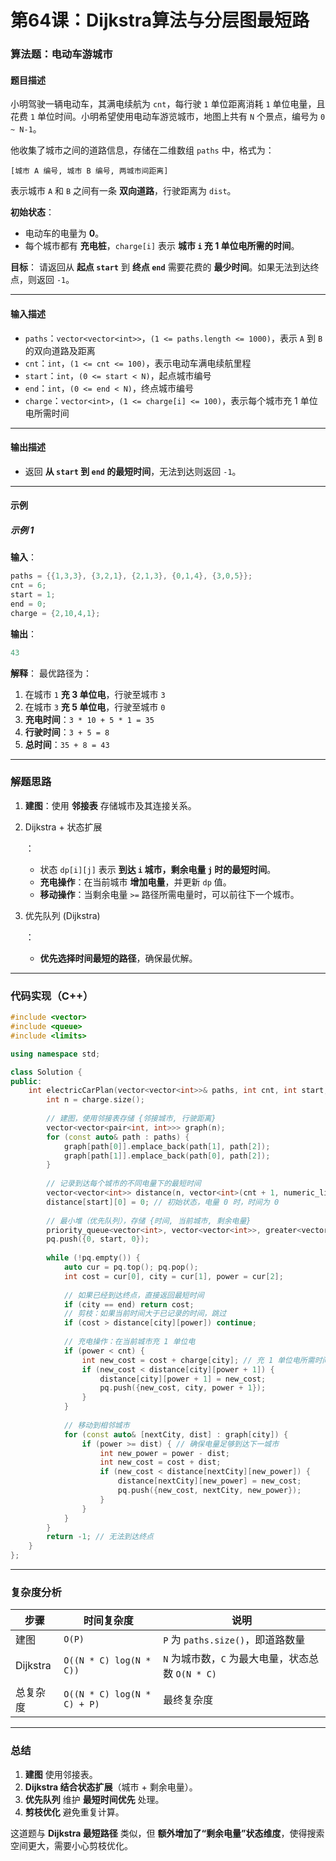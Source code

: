 # 第64课：Dijkstra算法与分层图最短路

### **算法题：电动车游城市**

#### **题目描述**

小明驾驶一辆电动车，其满电续航为 `cnt`，每行驶 `1` 单位距离消耗 `1` 单位电量，且花费 `1` 单位时间。小明希望使用电动车游览城市，地图上共有 `N` 个景点，编号为 `0 ~ N-1`。

他收集了城市之间的道路信息，存储在二维数组 `paths` 中，格式为：

```
[城市 A 编号, 城市 B 编号, 两城市间距离]
```

表示城市 `A` 和 `B` 之间有一条 **双向道路**，行驶距离为 `dist`。

**初始状态**：

- 电动车的电量为 **0**。
- 每个城市都有 **充电桩**，`charge[i]` 表示 **城市 `i` 充 1 单位电所需的时间**。

**目标**： 请返回从 **起点 `start`** 到 **终点 `end`** 需要花费的 **最少时间**。如果无法到达终点，则返回 `-1`。

------

#### **输入描述**

- `paths`：`vector<vector<int>>`，`(1 <= paths.length <= 1000)`，表示 `A` 到 `B` 的双向道路及距离
- `cnt`：`int`，`(1 <= cnt <= 100)`，表示电动车满电续航里程
- `start`：`int`，`(0 <= start < N)`，起点城市编号
- `end`：`int`，`(0 <= end < N)`，终点城市编号
- `charge`：`vector<int>`，`(1 <= charge[i] <= 100)`，表示每个城市充 1 单位电所需时间

------

#### **输出描述**

- 返回 **从 `start` 到 `end` 的最短时间**，无法到达则返回 `-1`。

------

#### **示例**

##### **示例 1**

**输入**：

```cpp
paths = {{1,3,3}, {3,2,1}, {2,1,3}, {0,1,4}, {3,0,5}};
cnt = 6;
start = 1;
end = 0;
charge = {2,10,4,1};
```

**输出**：

```cpp
43
```

**解释**： 最优路径为：

1. 在城市 `1` **充 3 单位电**，行驶至城市 `3`
2. 在城市 `3` **充 5 单位电**，行驶至城市 `0`
3. **充电时间**：`3 * 10 + 5 * 1 = 35`
4. **行驶时间**：`3 + 5 = 8`
5. **总时间**：`35 + 8 = 43`

------

### **解题思路**

1. **建图**：使用 **邻接表** 存储城市及其连接关系。

2. Dijkstra + 状态扩展

   ：

   - 状态 `dp[i][j]` 表示 **到达 `i` 城市，剩余电量 `j` 时的最短时间**。
   - **充电操作**：在当前城市 **增加电量**，并更新 `dp` 值。
   - **移动操作**：当剩余电量 `>=` 路径所需电量时，可以前往下一个城市。

3. 优先队列 (Dijkstra)

   ：

   - **优先选择时间最短的路径**，确保最优解。

------

### **代码实现（C++）**

```cpp
#include <vector>
#include <queue>
#include <limits>

using namespace std;

class Solution {
public:
    int electricCarPlan(vector<vector<int>>& paths, int cnt, int start, int end, vector<int>& charge) {
        int n = charge.size();
        
        // 建图，使用邻接表存储 {邻接城市, 行驶距离}
        vector<vector<pair<int, int>>> graph(n);
        for (const auto& path : paths) {
            graph[path[0]].emplace_back(path[1], path[2]);
            graph[path[1]].emplace_back(path[0], path[2]);
        }
        
        // 记录到达每个城市的不同电量下的最短时间
        vector<vector<int>> distance(n, vector<int>(cnt + 1, numeric_limits<int>::max()));
        distance[start][0] = 0; // 初始状态，电量 0 时，时间为 0
        
        // 最小堆（优先队列），存储 {时间, 当前城市, 剩余电量}
        priority_queue<vector<int>, vector<vector<int>>, greater<vector<int>>> pq;
        pq.push({0, start, 0});
        
        while (!pq.empty()) {
            auto cur = pq.top(); pq.pop();
            int cost = cur[0], city = cur[1], power = cur[2];
            
            // 如果已经到达终点，直接返回最短时间
            if (city == end) return cost;
            // 剪枝：如果当前时间大于已记录的时间，跳过
            if (cost > distance[city][power]) continue;
            
            // 充电操作：在当前城市充 1 单位电
            if (power < cnt) {
                int new_cost = cost + charge[city]; // 充 1 单位电所需时间
                if (new_cost < distance[city][power + 1]) {
                    distance[city][power + 1] = new_cost;
                    pq.push({new_cost, city, power + 1});
                }
            }
            
            // 移动到相邻城市
            for (const auto& [nextCity, dist] : graph[city]) {
                if (power >= dist) { // 确保电量足够到达下一城市
                    int new_power = power - dist;
                    int new_cost = cost + dist;
                    if (new_cost < distance[nextCity][new_power]) {
                        distance[nextCity][new_power] = new_cost;
                        pq.push({new_cost, nextCity, new_power});
                    }
                }
            }
        }
        return -1; // 无法到达终点
    }
};
```

------

### **复杂度分析**

| **步骤** | **时间复杂度**              | **说明**                                          |
| -------- | --------------------------- | ------------------------------------------------- |
| 建图     | `O(P)`                      | `P` 为 `paths.size()`，即道路数量                 |
| Dijkstra | `O((N * C) log(N * C))`     | `N` 为城市数，`C` 为最大电量，状态总数 `O(N * C)` |
| 总复杂度 | `O((N * C) log(N * C) + P)` | 最终复杂度                                        |

------

### **总结**

1. **建图** 使用邻接表。
2. **Dijkstra 结合状态扩展**（城市 + 剩余电量）。
3. **优先队列** 维护 **最短时间优先** 处理。
4. **剪枝优化** 避免重复计算。

这道题与 **Dijkstra 最短路径** 类似，但 **额外增加了“剩余电量”状态维度**，使得搜索空间更大，需要小心剪枝优化。